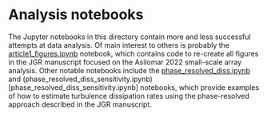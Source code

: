 # Analysis notebooks

The Jupyter notebooks in this directory contain more and less successful attempts at data analysis. Of main interest to others is probably the [article1_figures.ipynb](article1_figures.ipynb) notebook, which contains code to re-create all figures in the JGR manuscript focused on the Asilomar 2022 small-scale array analysis. Other notable notebooks include the [phase_resolved_diss.ipynb](phase_resolved_diss.ipynb) and (phase_resolved_diss_sensitivity.ipynb)[phase_resolved_diss_sensitivity.ipynb] notebooks, which provide examples of how to estimate turbulence dissipation rates using the phase-resolved approach described in the JGR manuscript.
